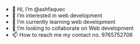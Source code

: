 - 👋 Hi, I’m @ashfaquec
- 👀 I’m interested in web development
- 🌱 I’m currently learning web development
- 💞️ I’m looking to collaborate on Web development
- 📫 How to reach me my contact no. 9765752706

<!---
ashfaquec/ashfaquec is a ✨ special ✨ repository because its `README.md` (this file) appears on your GitHub profile.
You can click the Preview link to take a look at your changes.
--->
